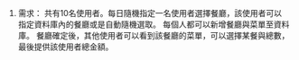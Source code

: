 1. 需求：
   共有10名使用者。每日隨機指定一名使用者選擇餐廳，該使用者可以指定資料庫內的餐廳或是自動隨機選取。
   每個人都可以新增餐廳與菜單至資料庫。
   餐廳確定後，其他使用者可以看到該餐廳的菜單，可以選擇某餐與總數，最後提供該使用者總金額。
   
